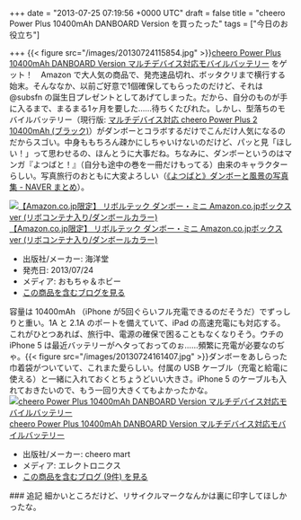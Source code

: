 
+++
date = "2013-07-25 07:19:56 +0000 UTC"
draft = false
title = "cheero Power Plus 10400mAh DANBOARD Version を買ったった"
tags = ["今日のお役立ち"]

+++
{{< figure src="/images/20130724115854.jpg"  >}}<a href="http://d.hatena.ne.jp/asin/B00CY6P968/bestylesnet-22">cheero Power Plus 10400mAh DANBOARD Version マルチデバイス対応モバイルバッテリー</a> をゲット！　Amazon で大人気の商品で、発売速品切れ、ボッタクリまで横行する始末。そんななか、以前ご好意で1個確保してもらったのだけど、それは @subsfn の誕生日プレゼントとしてあげてしまった。だから、自分のものが手に入るまで、まるまる1ヶ月を要した……待ちくたびれた。しかし、型落ちのモバイルバッテリー（現行版: <a href="http://d.hatena.ne.jp/asin/B00ASSGJ6I/bestylesnet-22">マルチデバイス対応 cheero Power Plus 2 10400mAh (ブラック)</a>）がダンボーとコラボするだけでこんだけ人気になるのだからスゴい。中身ももちろん疎かにしちゃいけないのだけど、パッと見「ほしい！」って思わせるの、ほんとうに大事だね。ちなみに、ダンボーというのはマンガ『よつばと！』（自分も途中の巻を一冊だけもってる）由来のキャラクターらしい。写真旅行のおともに大変よろしい（<a href="http://matome.naver.jp/odai/2126930872407661101">《よつばと》ダンボーと風景の写真集 - NAVER まとめ</a>）。<div class="hatena-asin-detail"><a href="http://www.amazon.co.jp/exec/obidos/ASIN/B00CU6Z03O/bestylesnet-22/"><img src="http://ecx.images-amazon.com/images/I/41gS%2BJKIdJL._SL160_.jpg" class="hatena-asin-detail-image" alt="【Amazon.co.jp限定】 リボルテック ダンボー・ミニ Amazon.co.jpボックスver (リボコンテナ入り/ダンボールカラー)" title="【Amazon.co.jp限定】 リボルテック ダンボー・ミニ Amazon.co.jpボックスver (リボコンテナ入り/ダンボールカラー)"/></a><div class="hatena-asin-detail-info"><a href="http://www.amazon.co.jp/exec/obidos/ASIN/B00CU6Z03O/bestylesnet-22/">【Amazon.co.jp限定】 リボルテック ダンボー・ミニ Amazon.co.jpボックスver (リボコンテナ入り/ダンボールカラー)</a><ul><li><span class="hatena-asin-detail-label">出版社/メーカー:</span> 海洋堂</li><li><span class="hatena-asin-detail-label">発売日:</span> 2013/07/24</li><li><span class="hatena-asin-detail-label">メディア:</span> おもちゃ＆ホビー</li><li><a href="http://d.hatena.ne.jp/asin/B00CU6Z03O/bestylesnet-22" target="_blank">この商品を含むブログを見る</a></li></ul></div><div class="hatena-asin-detail-foot"></div></div>容量は 10400mAh （iPhone が5回ぐらいフル充電できるのだそうだ）でずっしりと重い。1A と 2.1A のポートを備えていて、iPad の高速充電にも対応する。これがひとつあれば、旅行中、電源の確保で困ることもなくなりそう。ウチの iPhone 5 は最近バッテリーがヘタっておってのぉ……頻繁に充電が必要なのぢゃ。{{< figure src="/images/20130724161407.jpg"  >}}ダンボーをあしらった巾着袋がついていて、これまた愛らしい。付属の USB ケーブル（充電と給電に使える）と一緒に入れておくとちょうどいい大きさ。iPhone 5 のケーブルも入れておきたいので、もう一回り大きくてもよかったかな。<div class="hatena-asin-detail"><a href="http://www.amazon.co.jp/exec/obidos/ASIN/B00CY6P968/bestylesnet-22/"><img src="http://ecx.images-amazon.com/images/I/31KsxIFmn0L._SL160_.jpg" class="hatena-asin-detail-image" alt="cheero Power Plus 10400mAh DANBOARD Version マルチデバイス対応モバイルバッテリー" title="cheero Power Plus 10400mAh DANBOARD Version マルチデバイス対応モバイルバッテリー"/></a><div class="hatena-asin-detail-info"><a href="http://www.amazon.co.jp/exec/obidos/ASIN/B00CY6P968/bestylesnet-22/">cheero Power Plus 10400mAh DANBOARD Version マルチデバイス対応モバイルバッテリー</a><ul><li><span class="hatena-asin-detail-label">出版社/メーカー:</span> cheero mart</li><li><span class="hatena-asin-detail-label">メディア:</span> エレクトロニクス</li><li><a href="http://d.hatena.ne.jp/asin/B00CY6P968/bestylesnet-22" target="_blank">この商品を含むブログ (9件) を見る</a></li></ul></div><div class="hatena-asin-detail-foot"></div></div>

<div class="section">
    ### 追記
    細かいところだけど、リサイクルマークなんかは裏に印字してほしかったな。

</div>

